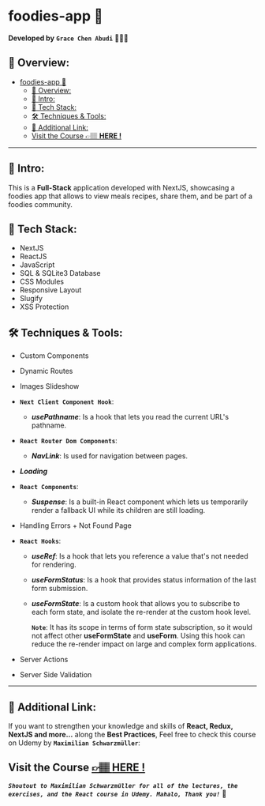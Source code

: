 # foodies-app 🍱

**Developed by** **`Grace Chen Abudi`** 👩🏽‍💻

## 📣 Overview:

- [foodies-app 🍱](#foodies-app-)
  - [📣 Overview:](#-overview)
  - [🔎 Intro:](#-intro)
  - [🧰 Tech Stack:](#-tech-stack)
  - [🛠️ Techniques \& Tools:](#️-techniques--tools)
  - [🔗 Additional Link:](#-additional-link)
  - [Visit the Course 👉🏽 **HERE !**](#visit-the-course--here-)

---

## 🔎 Intro:

This is a **Full-Stack** application developed with NextJS, showcasing a foodies app that allows to view meals recipes, share them, and be part of a foodies community.

## 🧰 Tech Stack:

- NextJS
- ReactJS
- JavaScript
- SQL & SQLite3 Database
- CSS Modules
- Responsive Layout
- Slugify
- XSS Protection

## 🛠️ Techniques & Tools:

- Custom Components
- Dynamic Routes
- Images Slideshow
- **`Next Client Component Hook`**:
  - **_usePathname_**: Is a hook that lets you read the current URL's pathname.
- **`React Router Dom Components`**:
  - **_NavLink_**: Is used for navigation between pages.
- **_Loading_**
- **`React Components`**:
  - **_Suspense_**: Is a built-in React component which lets us temporarily render a fallback UI while its children are still loading.
- Handling Errors + Not Found Page
- **`React Hooks`**:

  - **_useRef_**: Is a hook that lets you reference a value that's not needed for rendering.
  - **_useFormStatus_**: Is a hook that provides status information of the last form submission.
  - **_useFormState_**: Is a custom hook that allows you to subscribe to each form state, and isolate the re-render at the custom hook level.

    **`Note`**: It has its scope in terms of form state subscription, so it would not affect other **useFormState** and **useForm**. Using this hook can reduce the re-render impact on large and complex form applications.

- Server Actions
- Server Side Validation

---

## 🔗 Additional Link:

If you want to strengthen your knowledge and skills of **React, Redux, NextJS and more...** along the **Best Practices**, Feel free to check this course on Udemy by **`Maximilian Schwarzmüller`**:

## Visit the Course [&#128073;&#127997; **HERE !**](https://www.udemy.com/course/react-the-complete-guide-incl-redux/)

**_`Shoutout to Maximilian Schwarzmüller for all of the lectures, the exercises, and the React course in Udemy. Mahalo, Thank you!`_** 🌺
